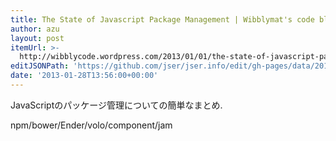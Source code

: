 ```yaml
---
title: The State of Javascript Package Management | Wibblymat's code blog
author: azu
layout: post
itemUrl: >-
  http://wibblycode.wordpress.com/2013/01/01/the-state-of-javascript-package-management/
editJSONPath: 'https://github.com/jser/jser.info/edit/gh-pages/data/2013/01/index.json'
date: '2013-01-28T13:56:00+00:00'
---
```

JavaScriptのパッケージ管理についての簡単なまとめ.

npm/bower/Ender/volo/component/jam
